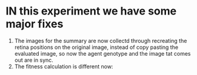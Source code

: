 # IN this experiment we have some major fixes
1. The images for the summary are now collectd through recreating the retina positions on the original image, instead of copy pasting the evaluated image, so now the agent
genotype and the image tat comes out are in sync.
2. The fitness calculation is different now: